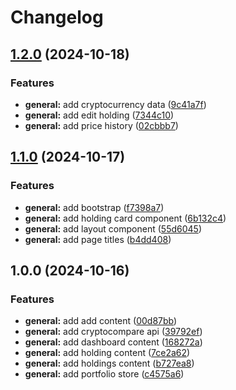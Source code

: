 # Changelog

## [1.2.0](https://github.com/karmasakshi/cryptrack/compare/v1.1.0...v1.2.0) (2024-10-18)


### Features

* **general:** add cryptocurrency data ([9c41a7f](https://github.com/karmasakshi/cryptrack/commit/9c41a7f9f67b18f9b8d0b9a6338dc649eef66a10))
* **general:** add edit holding ([7344c10](https://github.com/karmasakshi/cryptrack/commit/7344c100a3d05daffdc88a7f1fbc9bf0535dbcc5))
* **general:** add price history ([02cbbb7](https://github.com/karmasakshi/cryptrack/commit/02cbbb7ef8e7432ebbb8abca3017d0f410587f75))

## [1.1.0](https://github.com/karmasakshi/cryptrack/compare/v1.0.0...v1.1.0) (2024-10-17)


### Features

* **general:** add bootstrap ([f7398a7](https://github.com/karmasakshi/cryptrack/commit/f7398a77cace077840af57d83a320d95c77d1f42))
* **general:** add holding card component ([6b132c4](https://github.com/karmasakshi/cryptrack/commit/6b132c4f0f7caba73f410c314939ce4e95b9b86e))
* **general:** add layout component ([55d6045](https://github.com/karmasakshi/cryptrack/commit/55d6045c407d5e7d4861e2207daefdab9c8bb7a4))
* **general:** add page titles ([b4dd408](https://github.com/karmasakshi/cryptrack/commit/b4dd4085c1a88775f0d9671b596e44b0d7f2bfa9))

## 1.0.0 (2024-10-16)


### Features

* **general:** add add content ([00d87bb](https://github.com/karmasakshi/cryptrack/commit/00d87bb95c9bdbf31fa083ba1a5ea109ae0f9cc7))
* **general:** add cryptocompare api ([39792ef](https://github.com/karmasakshi/cryptrack/commit/39792efe84cddff592b028e1f58b71c3c42e905f))
* **general:** add dashboard content ([168272a](https://github.com/karmasakshi/cryptrack/commit/168272a49d78bc9f5b4e7c11a6a02ea92b38ba8b))
* **general:** add holding content ([7ce2a62](https://github.com/karmasakshi/cryptrack/commit/7ce2a627fb4612c5e85974a7dac0e067910f6e0c))
* **general:** add holdings content ([b727ea8](https://github.com/karmasakshi/cryptrack/commit/b727ea8c0373ffdec8f70684e85af9c605feabef))
* **general:** add portfolio store ([c4575a6](https://github.com/karmasakshi/cryptrack/commit/c4575a67b67be7c8768aa692bf678c31fb48f77e))
